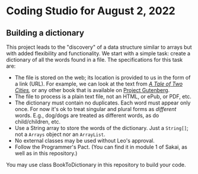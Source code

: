 # Coding Studio for August 2, 2022

## Building a dictionary

This project leads to the "discovery" of a data structure similar to arrays but with added flexibility and functionality. We start with a simple task: create a dictionary of all the words found in a file. The specifications for this task are:

* The file is stored on the web; its location is provided to us in the form of a link (URL). For example, we can look at the text from *[A Tale of Two Cities](https://www.gutenberg.org/files/98/98-0.txt),* or any other book that is available on [Project Gutenberg](https://www.gutenberg.org/).
* The file to process is a plain text file, not an HTML, or ePub, or PDF, etc.
* The dictionary must contain no duplicates. Each word must appear only once. For now it's ok to treat singular and plural forms as *different* words. E.g., dog/dogs are treated as different words, as do child/children, etc.
* Use a String array to store the words of the dictionary. Just a ``String[]``; not a ``Arrays`` object nor an ``ArrayList``.
* No external classes may be used without Leo's approval.
* Follow the Programmer's Pact. (You can find it in module 1 of Sakai, as well as in this repository.)

You may use class BookToDictionary in this repository to build your code.